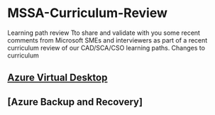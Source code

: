 # MSSA-Curriculum-Review
Learning path review
Tto share and validate with you some recent comments from Microsoft SMEs and interviewers as part of a recent curriculum review of our CAD/SCA/CSO learning paths.
Changes to curriculum
## [Azure Virtual Desktop](https://github.com/cmcghee92/MSSA-Curriculum-Review/blob/main/AzureVirtualDesktop.md)
## [Azure Backup and Recovery]

